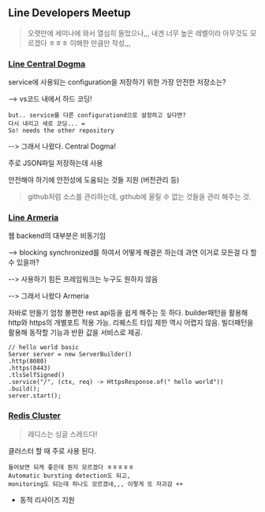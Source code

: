 ## Line Developers Meetup
> 오랫만에 세미나에 와서 열심히 들었으나,,, 내겐 너무 높은 레벨이라 아무것도 모르겠다 ㅎㅎㅎ
이해한 만큼만 작성,,,

### [Line Central Dogma](https://github.com/line/centraldogma)
service에 사용되는 configuration을 저장하기 위한 가장 안전한 저장소는?

--> vs코드 내에서 하드 코딩!	
```
but.. service를 다른 configurationd으로 설정하고 싶다면?
다시 내리고 새로 코딩... =
So! needs the other repository
```	
--> 그래서 나왔다. Central Dogma!

주로 JSON파일 저장하는데 사용 <br/>

안전해야 하기에 안전성에 도움되는 것들 지원 (버전관리 등)
> github처럼 소스를 관리하는데, github에 올릴 수 없는 것들을 관리 해주는 것.




### [Line Armeria](https://github.com/line/armeria)
웹 backend의 대부분은 비동기임 

--> blocking synchronized를 하여서 어떻게 해결은 하는데 과연 이거로 모든걸 다 할 수 있을까?

--> 사용하기 힘든 프레임워크는 누구도 원하지 않음

--> 그래서 나왔다 Armeria

자바로 만들기 엄청 불편한 rest api등을 쉽게 해주는 듯 하다.
builder패턴을 활용해 http와 https의 개별포트 적용 가능.
리퀘스트 타임 제한 역시 어렵지 않음.
빌더패턴을 활용해 동작할 기능과 반환 값을 서비스로 제공.

```
// hello world basic
Server server = new ServerBuilder()
.http(8080)
.https(8443)
.tlsSelfSigned()
.service("/", (ctx, req) -> HttpsResponse.of(" hello world"))
.build();
server.start();
```

### [Redis Cluster](#)
> 레디스는 싱글 스레드다!

클러스터 할 때 주로 사용 된다.
```
들어보면 되게 좋은데 뭔지 모르겠다 ㅎㅎㅎㅎㅎ
Automatic bursting detection도 되고,
monitoring도 되는데 하나도 모르겠네,,, 이렇게 또 자괴감 ++
```
 - 동적 리사이즈 지원


